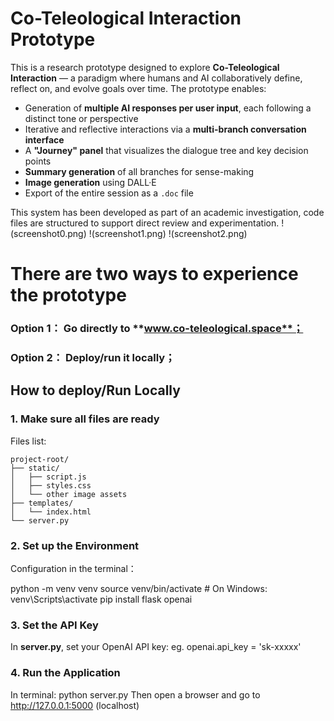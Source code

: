 # Co-Teleological Interaction Prototype

This is a research prototype designed to explore **Co-Teleological Interaction** — a paradigm where humans and AI collaboratively define, reflect on, and evolve goals over time. 
The prototype enables:
- Generation of **multiple AI responses per user input**, each following a distinct tone or perspective
- Iterative and reflective interactions via a **multi-branch conversation interface**
- A **"Journey" panel** that visualizes the dialogue tree and key decision points
- **Summary generation** of all branches for sense-making
- **Image generation** using DALL·E
- Export of the entire session as a `.doc` file

This system has been developed as part of an academic investigation, code files are structured to support direct review and experimentation.
!(screenshot0.png)
!(screenshot1.png)
!(screenshot2.png)

# There are two ways to experience the prototype
### Option 1： Go directly to **www.co-teleological.space**；
### Option 2： Deploy/run it locally；

## How to deploy/Run Locally

### 1. Make sure all files are ready
Files list:
```
project-root/
├── static/
│   ├── script.js
│   ├── styles.css
│   └── other image assets
├── templates/
│   └── index.html
└── server.py
```
   

### 2. Set up the Environment
Configuration in the terminal：

python -m venv venv
source venv/bin/activate  # On Windows: venv\Scripts\activate
pip install flask openai

### 3. Set the API Key
In **server.py**, set your OpenAI API key: eg. openai.api_key = 'sk-xxxxx'

### 4. Run the Application
In terminal:  python server.py
Then open a browser and go to http://127.0.0.1:5000 (localhost)

